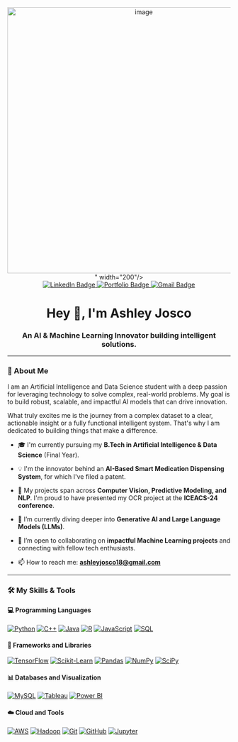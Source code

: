 <div id="header" align="center">
  <img src="<img width="800" height="600" alt="image" src="https://github.com/user-attachments/assets/dfec7f41-a2c6-468e-98a3-3f813cb84fa4" />
" width="200"/>
</div>

<div id="badges" align="center">
  <a href="https://www.linkedin.com/in/ashley-josco-c" target="_blank">
    <img src="https://img.shields.io/badge/LinkedIn-0077B5?style=for-the-badge&logo=linkedin&logoColor=white" alt="LinkedIn Badge"/>
  </a>
  <a href="https://ashley-portfolio-62b1b.web.app/" target="_blank">
    <img src="https://img.shields.io/badge/Portfolio-FFCA28?style=for-the-badge&logo=firebase&logoColor=black" alt="Portfolio Badge"/>
  </a>
  <a href="mailto:ashleyjosco18@gmail.com">
    <img src="https://img.shields.io/badge/Gmail-D14836?style=for-the-badge&logo=gmail&logoColor=white" alt="Gmail Badge"/>
  </a>
</div>

<h1 align="center">
  Hey 👋, I'm Ashley Josco
</h1>
<h3 align="center">
  An AI & Machine Learning Innovator building intelligent solutions.
</h3>

---

### 💬 About Me

I am an Artificial Intelligence and Data Science student with a deep passion for leveraging technology to solve complex, real-world problems. My goal is to build robust, scalable, and impactful AI models that can drive innovation.

What truly excites me is the journey from a complex dataset to a clear, actionable insight or a fully functional intelligent system. That's why I am dedicated to building things that make a difference.

- 🎓 I'm currently pursuing my **B.Tech in Artificial Intelligence & Data Science** (Final Year).

- 💡 I'm the innovator behind an **AI-Based Smart Medication Dispensing System**, for which I've filed a patent.

- 🤖 My projects span across **Computer Vision, Predictive Modeling, and NLP**. I'm proud to have presented my OCR project at the **ICEACS-24 conference**.

- 🌱 I’m currently diving deeper into **Generative AI and Large Language Models (LLMs)**.

- 🤝 I’m open to collaborating on **impactful Machine Learning projects** and connecting with fellow tech enthusiasts.

- 📫 How to reach me: **ashleyjosco18@gmail.com**

---

### 🛠️ My Skills & Tools

#### 💻 Programming Languages
<p align="left">
  <a href="https://www.python.org" target="_blank" rel="noreferrer"><img src="https://img.shields.io/badge/python-3670A0?style=for-the-badge&logo=python&logoColor=ffdd54" alt="Python"/></a>
  <a href="https://www.cplusplus.com/" target="_blank" rel="noreferrer"><img src="https://img.shields.io/badge/c++-%2300599C.svg?style=for-the-badge&logo=c%2B%2B&logoColor=white" alt="C++"/></a>
  <a href="https://www.java.com" target="_blank" rel="noreferrer"><img src="https://img.shields.io/badge/java-%23ED8B00.svg?style=for-the-badge&logo=java&logoColor=white" alt="Java"/></a>
  <a href="https://www.r-project.org/" target="_blank" rel="noreferrer"><img src="https://img.shields.io/badge/r-%23276DC3.svg?style=for-the-badge&logo=r&logoColor=white" alt="R"/></a>
  <a href="https://developer.mozilla.org/en-US/docs/Web/JavaScript" target="_blank" rel="noreferrer"><img src="https://img.shields.io/badge/javascript-%23323330.svg?style=for-the-badge&logo=javascript&logoColor=%23F7DF1E" alt="JavaScript"/></a>
  <a href="https://www.mysql.com/" target="_blank" rel="noreferrer"><img src="https://img.shields.io/badge/sql-%2300f.svg?style=for-the-badge&logo=mysql&logoColor=white" alt="SQL"/></a>
</p>

#### 🧠 Frameworks and Libraries
<p align="left">
  <a href="https://www.tensorflow.org" target="_blank" rel="noreferrer"><img src="https://img.shields.io/badge/TensorFlow-%23FF6F00.svg?style=for-the-badge&logo=TensorFlow&logoColor=white" alt="TensorFlow"/></a>
  <a href="https://scikit-learn.org/" target="_blank" rel="noreferrer"><img src="https://img.shields.io/badge/scikit--learn-%23F7931E.svg?style=for-the-badge&logo=scikit-learn&logoColor=white" alt="Scikit-Learn"/></a>
  <a href="https://pandas.pydata.org/" target="_blank" rel="noreferrer"><img src="https://img.shields.io/badge/pandas-%23150458.svg?style=for-the-badge&logo=pandas&logoColor=white" alt="Pandas"/></a>
  <a href="https://numpy.org/" target="_blank" rel="noreferrer"><img src="https://img.shields.io/badge/numpy-%23013243.svg?style=for-the-badge&logo=numpy&logoColor=white" alt="NumPy"/></a>
  <a href="https://scipy.org/" target="_blank" rel="noreferrer"><img src="https://img.shields.io/badge/SciPy-%230C55A5.svg?style=for-the-badge&logo=scipy&logoColor=%white" alt="SciPy"/></a>
</p>

#### 📊 Databases and Visualization
<p align="left">
  <a href="https://www.mysql.com/" target="_blank" rel="noreferrer"><img src="https://img.shields.io/badge/MySQL-005C84?style=for-the-badge&logo=mysql&logoColor=white" alt="MySQL"/></a>
  <a href="https://www.tableau.com/" target="_blank" rel="noreferrer"><img src="https://img.shields.io/badge/Tableau-E97627?style=for-the-badge&logo=Tableau&logoColor=white" alt="Tableau"/></a>
  <a href="https://powerbi.microsoft.com/en-us/" target="_blank" rel="noreferrer"><img src="https://img.shields.io/badge/PowerBI-F2C811?style=for-the-badge&logo=Power%20BI&logoColor=black" alt="Power BI"/></a>
</p>

#### ☁️ Cloud and Tools
<p align="left">
  <a href="https://aws.amazon.com" target="_blank" rel="noreferrer"><img src="https://img.shields.io/badge/AWS-%23FF9900.svg?style=for-the-badge&logo=amazon-aws&logoColor=white" alt="AWS"/></a>
  <a href="https://hadoop.apache.org/" target="_blank" rel="noreferrer"><img src="https://img.shields.io/badge/Hadoop-66CCFF?style=for-the-badge&logo=apache&logoColor=black" alt="Hadoop"/></a>
  <a href="https://git-scm.com/" target="_blank" rel="noreferrer"><img src="https://img.shields.io/badge/git-%23F05033.svg?style=for-the-badge&logo=git&logoColor=white" alt="Git"/></a>
  <a href="https://github.com/" target="_blank" rel="noreferrer"><img src="https://img.shields.io/badge/github-%23121011.svg?style=for-the-badge&logo=github&logoColor=white" alt="GitHub"/></a>
  <a href="https://jupyter.org/" target="_blank" rel="noreferrer"><img src="https://img.shields.io/badge/Jupyter-F37626.svg?style=for-the-badge&logo=Jupyter&logoColor=white" alt="Jupyter"/></a>
</p>
